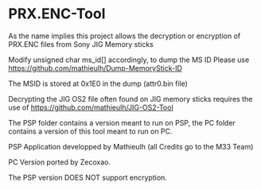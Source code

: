 # PRX.ENC-Tool
As the name implies this project allows the decryption or encryption of PRX.ENC files from Sony JIG Memory sticks

Modify unsigned char ms_id[] accordingly, to dump the MS ID Please use https://github.com/mathieulh/Dump-MemoryStick-ID 

The MSID is stored at 0x1E0 in the dump (attr0.bin file)

Decrypting the JIG OS2 file often found on JIG memory sticks requires the use of https://github.com/mathieulh/JIG-OS2-Tool

The PSP folder contains a version meant to run on PSP, the PC folder contains a version of this tool meant to run on PC.

PSP Application developped by Mathieulh (all Credits go to the M33 Team)

PC Version ported by Zecoxao.

The PSP version DOES NOT support encryption.
